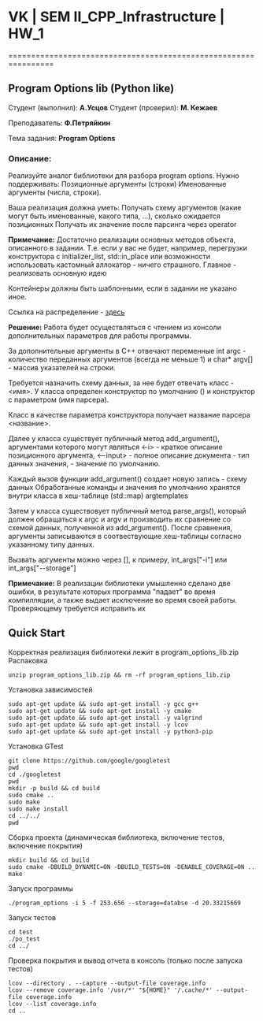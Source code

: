 # VK | SEM II_CPP_Infrastructure | HW_1

================================================================ 

## Program Options lib (Python like)

Студент (выполнил): __А.Усцов__
Студент (проверил): __М. Кежаев__

Преподаватель: __Ф.Петряйкин__

Тема задания: __Program Options__

### Описание:

Реализуйте аналог библиотеки для разбора program options. Нужно поддерживать:
Позиционные аргументы (строки)
Именованные аргументы (числа, строки).

Ваша реализация должна уметь:
Получать схему аргументов (какие могут быть именованные, какого типа, …), сколько ожидается позиционных
Получать их значение после парсинга через operator[](<name>)

__Примечание:__
Достаточно реализации основных методов объекта, описанного в задании. Т.е. если у вас не будет, например, перегрузки конструктора с initializer_list, std::in_place или возможности использовать кастомный аллокатор - ничего страшного. Главное - реализовать основную идею

Контейнеры должны быть шаблонными, если в задании не указано иное.


Ссылка на распределение - [здесь](https://docs.google.com/spreadsheets/d/1SBwOcvxeQsJSgYD9QoMnDZc5UwioBjbNM4z8Ojmn25Y/edit#gid=0)

__Решение:__
Работа будет осуществляться с чтением из консоли дополнительных параметров для работы программы.

За дополнительные аргументы в С++ отвечают переменные int argc - количество переданных аргументов (всегда не меньше 1) и char* argv[] - массив указателей на строки. 

Требуется назначить схему данных, за нее будет отвечать класс - <имя>. У класса определен конструктор по умолчанию () и конструктор с параметром (имя парсера).

Класс в качестве параметра конструктора получает название парсера <название>.

Далее у класса существует публичный метод add_argument(), аргументами которого могут являться <-i> - краткое описание позиционного аргумента, <--input> - полное описание документа <string> - тип данных значения, <value> - значение по умолчанию.


Каждый вызов функции add_argument() создает новую запись - схему данных
Обработанные команды и значения по умолчанию хранятся внутри класса в хеш-таблице (std::map) argtemplates

Затем у класса существовует публичный метод parse_args(), который должен обращаться к argc и argv и производить их сравнение со схемой данных, полученной из add_argument().
После сравнения, аргументы записываются в соотвествующие хеш-таблицы согласно указанному типу данных.

Вызвать аргументы можно через [], к примеру, int_args["-i"] или int_args["--storage"]

__Примечание:__
В реализации библиотеки умышленно сделано две ошибки, в результате которых программа "падает" во время компилляции, а также выдает исключение во время своей работы.
Проверяющему требуется исправить их

## Quick Start
Корректная реализация библиотеки лежит в program_options_lib.zip
Распаковка 
~~~
unzip program_options_lib.zip && rm -rf program_options_lib.zip
~~~


Установка зависимостей
~~~
sudo apt-get update && sudo apt-get install -y gcc g++
sudo apt-get update && sudo apt-get install -y cmake
sudo apt-get update && sudo apt-get install -y valgrind
sudo apt-get update && sudo apt-get install -y lcov
sudo apt-get update && sudo apt-get install -y python3-pip
~~~

Установка GTest
~~~
git clone https://github.com/google/googletest
pwd
cd ./googletest
pwd
mkdir -p build && cd build
sudo cmake ..
sudo make
sudo make install
cd ../../
pwd
~~~

Сборка проекта (динамическая библиотека, включение тестов, включение покрытия)
~~~
mkdir build && cd build
sudo cmake -DBUILD_DYNAMIC=ON -DBUILD_TESTS=ON -DENABLE_COVERAGE=ON ..
make
~~~

Запуск программы
~~~
./program_options -i 5 -f 253.656 --storage=databse -d 20.33215669
~~~

Запуск тестов
~~~
сd test
./po_test
cd ../
~~~

Проверка покрытия и вывод отчета в консоль (только после запуска тестов)
~~~
lcov --directory . --capture --output-file coverage.info
lcov --remove coverage.info '/usr/*' "${HOME}" '/.cache/*' --output-file coverage.info
lcov --list coverage.info
cd ..
~~~
